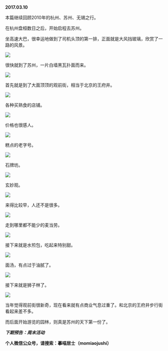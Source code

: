 
          
            
**2017.03.10**

本篇继续回顾2010年的杭州、苏州、无锡之行。

在杭州盘桓数日之后，开始启程去苏州。

坐高速大巴，很幸运地做到了司机头顶的第一排，正面就是大风挡玻璃，欣赏了一路的风景。




![](//upload-images.jianshu.io/upload_images/51001-e64b59994c0fd00e.jpg)




很快就到了苏州，一片白墙黑瓦扑面而来。




![](//upload-images.jianshu.io/upload_images/51001-a474f490d2032365.jpg)




首先就是到了大面顶顶的观前街，相当于北京的王府井。




![](//upload-images.jianshu.io/upload_images/51001-54567fd213b17b27.jpg)




各种买熟食的店铺。




![](//upload-images.jianshu.io/upload_images/51001-8ec700a459b222f0.jpg)




价格也很感人。




![](//upload-images.jianshu.io/upload_images/51001-dd93befda003e720.jpg)




糕点的老字号。




![](//upload-images.jianshu.io/upload_images/51001-82d957f2d78cdc33.jpg)




石牌坊。




![](//upload-images.jianshu.io/upload_images/51001-6b75776ff29fd2b3.jpg)




玄妙观。




![](//upload-images.jianshu.io/upload_images/51001-9af8ddb905d0a272.jpg)




来得比较早，人还不是很多。




![](//upload-images.jianshu.io/upload_images/51001-ebff164cf3382768.jpg)




走到哪里都不能少的麦当劳。




![](//upload-images.jianshu.io/upload_images/51001-f5d29295f38604b2.jpg)




接下来就是水煎包，吃起来特别甜。




![](//upload-images.jianshu.io/upload_images/51001-34344ef210c46bbe.jpg)




面汤，有点过于油腻了。




![](//upload-images.jianshu.io/upload_images/51001-5b5255f12b8bd999.jpg)




接下来就是狮子林了。




![](//upload-images.jianshu.io/upload_images/51001-2d1ca4d5c6949849.jpg)




当年觉得观前街很新奇，现在看来就有点商业气息过重了。和北京的王府井步行街看起来差不多。

而后面开始游览的园林，则真是苏州的天下第一份了。


***下期预告：周末活动***


**个人微信公众号，请搜索：摹喵居士（momiaojushi）**

          
        
